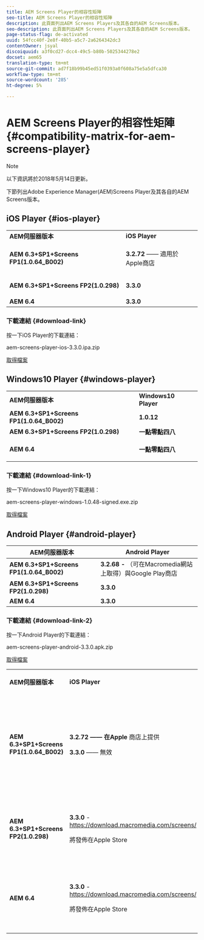 ```yaml
---
title: AEM Screens Player的相容性矩陣
seo-title: AEM Screens Player的相容性矩陣
description: 此頁面列出AEM Screens Players及其各自的AEM Screens版本。
seo-description: 此頁面列出AEM Screens Players及其各自的AEM Screens版本。
page-status-flag: de-activated
uuid: 54fcc40f-2e8f-40b5-a5c7-2a6264342dc3
contentOwner: jsyal
discoiquuid: a3f0cd27-dcc4-49c5-b80b-5025344278e2
docset: aem65
translation-type: tm+mt
source-git-commit: ad7f18b99b45ed51f0393a0f608a75e5a5dfca30
workflow-type: tm+mt
source-wordcount: '285'
ht-degree: 5%

---
```



# AEM Screens Player的相容性矩陣{#compatibility-matrix-for-aem-screens-player}

>[!NOTE]
>
>以下資訊將於2018年5月14日更新。

下節列出Adobe Experience Manager(AEM)Screens Player及其各自的AEM Screens版本。

## iOS Player {#ios-player}

<table>
 <tbody>
  <tr>
   <td><strong>AEM伺服器版本</strong></td> 
   <td><strong>iOS Player</strong></td> 
  </tr>
  <tr>
   <td><strong>AEM 6.3+SP1+Screens FP1(1.0.64_B002)</strong></td> 
   <td><p><strong>3.2.72</strong>  —— 適用於Apple商店</p> <p> </p> </td> 
  </tr>
  <tr>
   <td><strong><strong>AEM 6.3+SP1+Screens FP2(1.0.298)</strong></strong></td> 
   <td><p><strong>3.3.0</strong> </p> <p> </p> </td> 
  </tr>
  <tr>
   <td><strong>AEM 6.4</strong></td> 
   <td><strong>3.3.0</strong> </td> 
  </tr>
 </tbody>
</table>

### 下載連結 {#download-link}

按一下iOS Player的下載連結：

aem-screens-player-ios-3.3.0.ipa.zip

[取得檔案](assets/aem-screens-player-ios-330ipa.zip)

## Windows10 Player {#windows-player}

<table>
 <tbody>
  <tr>
   <td><strong>AEM伺服器版本</strong></td> 
   <td><strong>Windows10 Player</strong></td> 
  </tr>
  <tr>
   <td><strong>AEM 6.3+SP1+Screens FP1(1.0.64_B002)</strong></td> 
   <td><strong>1.0.12</strong><br /> </td> 
  </tr>
  <tr>
   <td><strong><strong>AEM 6.3+SP1+Screens FP2(1.0.298)</strong></strong></td> 
   <td><strong>一點零點四八 </strong></td> 
  </tr>
  <tr>
   <td><strong>AEM 6.4</strong></td> 
   <td><p><strong>一點零點四八 </strong></p> </td> 
  </tr>
 </tbody>
</table>

### 下載連結 {#download-link-1}

按一下Windows10 Player的下載連結：

aem-screens-player-windows-1.0.48-signed.exe.zip

[取得檔案](assets/aem-screens-player-windows-1048-signedexe.zip)

## Android Player {#android-player}

| **AEM伺服器版本** | **Android Player** |
|---|---|
| **AEM 6.3+SP1+Screens FP1(1.0.64_B002)** | **3.2.68 -** （可在Macromedia網站上取得）與Google Play商店 |
| **AEM 6.3+SP1+Screens FP2(1.0.298)** | **3.3.0** |
| **AEM 6.4** | **3.3.0** |

### 下載連結 {#download-link-2}

按一下Android Player的下載連結：

aem-screens-player-android-3.3.0.apk.zip

[取得檔案](assets/aem-screens-player-android-330apk.zip)

<table>
 <tbody>
  <tr>
   <td><strong>AEM伺服器版本</strong></td> 
   <td><strong>iOS Player</strong></td> 
   <td><strong>Windows10 Player</strong></td> 
   <td><strong>Chrome OS Player</strong><br /> </td> 
   <td><strong>Android Player</strong></td> 
  </tr>
  <tr>
   <td><strong>AEM 6.3+SP1+Screens FP1(1.0.64_B002)</strong></td> 
   <td><p><strong>3.2.72 —— 在Apple </strong>商店上提供</p> <p><strong>3.3.0</strong>  —— 無效</p> <p> </p> </td> 
   <td><strong>1.0.12</strong>  -（可在Macromedia上取得）</td> 
   <td><p><strong>1.0.30 —— 可</strong> 在Chrome Store上使用。</p> <p>功能套件不支援1</p> </td> 
   <td><strong>3.2.68 -</strong> （可在Macromedia網站上取得）與Google Play商店</td> 
  </tr>
  <tr>
   <td><strong><strong>AEM 6.3+SP1+Screens FP2(1.0.298)</strong></strong></td> 
   <td><p><strong>3.3.0</strong>  -  <a href="https://download.macromedia.com/screens/">https://download.macromedia.com/screens/</a></p> <p>將發佈在Apple Store</p> <p> </p> </td> 
   <td><strong>1.0.48 -</strong> <a href="https://download.macromedia.com/screens/">https://download.macromedia.com/screens/</a></td> 
   <td><p><strong>1.0.42 - </strong></p> <p>將發佈在Chrome Store</p> </td> 
   <td><strong>3.3.0 -  </strong><a href="https://download.macromedia.com/screens/">https://download.macromedia.com/screens/</a></td> 
  </tr>
  <tr>
   <td><strong>AEM 6.4</strong></td> 
   <td><p><strong>3.3.0</strong>  -  <a href="https://download.macromedia.com/screens/">https://download.macromedia.com/screens/</a></p> <p>將發佈在Apple Store</p> </td> 
   <td><p><strong>1.0.48 -</strong><br /> </p> <p><a href="https://download.macromedia.com/screens/">https://download.macromedia.com/screens/</a></p> </td> 
   <td><p><strong>1.0.42 - </strong></p> <p>將發佈在Chrome Store</p> </td> 
   <td><strong>3.3.0 -  </strong><a href="https://download.macromedia.com/screens/">https://download.macromedia.com/screens/</a></td> 
  </tr>
 </tbody>
</table>


